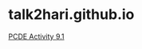 # talk2hari.github.io

<a href="https://talk2hari.github.io/PCDE-Activity-9.1/">PCDE Activity 9.1</a>

